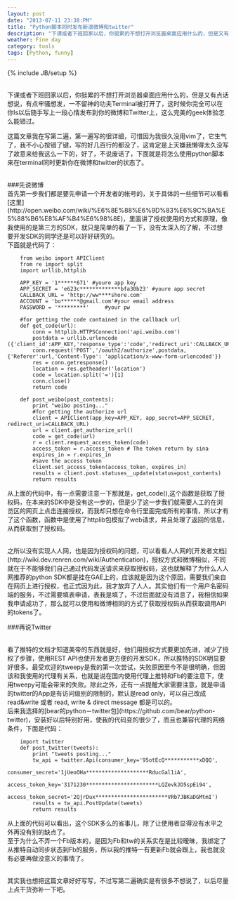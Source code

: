 ```yaml
---
layout: post
date: "2013-07-11 23:38:PM"
title: "Python脚本同时发布新浪微博和twitter"
description: "下课或者下班回家以后，你挺累的不想打开浏览器桌面应用什么的，但是又有点话想说，有点牢骚想发，一不留神的功夫Terminal被打开了，这时候你完全可以在你ls以后随手写上一段心情发布到你的微博和Twitter上，这么完美的geek体验怎么能错过。"
weather: Fine day
category: tools
tags: [Python, funny]
---
```

{% include JB/setup %}

<br>
下课或者下班回家以后，你挺累的不想打开浏览器桌面应用什么的，但是又有点话想说，有点牢骚想发，一不留神的功夫Terminal被打开了，这时候你完全可以在你ls以后随手写上一段心情发布到你的微博和Twitter上，这么完美的geek体验怎么能错过。

这篇文章我在写第二遍，第一遍写的很详细，可惜因为我很久没用vim了，它生气了，我不小心按错了键，写的好几百行的都没了，这肯定是上天嫌我懒得太久没写了故意来给我这么一下的，好了，不说废话了，下面就是将怎么使用python脚本来在terminal同时更新你在微博和twitter的状态了。

<br>
###先说微博

<br>
首先第一步我们都是要先申请一个开发者的帐号的，关于具体的一些细节可以看看[这里](http://open.weibo.com/wiki/%E6%8E%88%E6%9D%83%E6%9C%BA%E5%88%B6%E8%AF%B4%E6%98%8E)，里面讲了授权使用的方式和原理，像我使用的是第三方的SDK，就只是简单的看了一下，没有太深入的了解，不过想要开发SDK的同学还是可以好好研究的。

<br>
下面就是代码了：

		from weibo import APIClient
		from re import split
		import urllib,httplib
		 
		APP_KEY = '1******671' #youre app key 
		APP_SECRET = 'e623c*************bfa30b23' #youre app secret  
		CALLBACK_URL = 'http://ww****shore.com'
		ACCOUNT = 'bo******@gmail.com'#your email address
		PASSWORD = '*********'     #your pw
		       
		#for getting the code contained in the callback url
		def get_code(url):
			conn = httplib.HTTPSConnection('api.weibo.com')
			postdata = urllib.urlencode     ({'client_id':APP_KEY,'response_type':'code','redirect_uri':CALLBACK_URL,'action':'submit','userId':ACCOUNT,'passwd':PASSWORD,'isLoginSina':0,'from':'','regCallback':'','state':'','ticket':'','withOfficalFlag':0})
			conn.request('POST','/oauth2/authorize',postdata,{'Referer':url,'Content-Type': 'application/x-www-form-urlencoded'})
			res = conn.getresponse()
			location = res.getheader('location')
			code = location.split('=')[1]
			conn.close()
			return code
										     
		def post_weibo(post_contents):
		    print "weibo posting..."
		    #for getting the authorize url
		    client = APIClient(app_key=APP_KEY, app_secret=APP_SECRET, redirect_uri=CALLBACK_URL)
		    url = client.get_authorize_url()
		    code = get_code(url)
		    r = client.request_access_token(code)
		    access_token = r.access_token # The token return by sina
		    expires_in = r.expires_in 
		    #save the access token
		    client.set_access_token(access_token, expires_in)
		    results = client.post.statuses__update(status=post_contents)
		    return results


从上面的代码中，有一点需要注意一下那就是，get_code(),这个函数是获取了授权码，在本来的SDK中是没有这一步的，但是少了这一步我们就需要人工的在浏览区的网页上点击连接授权，而我却只想在命令行里面完成所有的事情，所以才有了这个函数，函数中是使用了httplib包模拟了web请求，并且处理了返回的信息，从而获取到了授权码。

<br>
之所以没有实现人人网，也是因为授权码的问题，可以看看人人网的[开发者文档](http://wiki.dev.renren.com/wiki/Authentication)，授权方式和微博相似，不同就在于不能够我们自己通过代码发送请求来获取授权码，这也就解释了为什么人人网推荐的python SDK都是挂在GAE上的，应该就是因为这个原因，需要我们亲自在网页上进行授权，也正式因为此，我才放弃了人人。其实他们有一个用户名密码端的服务，不过需要填表申请，表我是填了，不过后面就没有消息了，我相信如果我申请成功了，那么就可以使用和微博相同的方式了获取授权码从而获取调用API的tokens了。

<br>

###再说Twitter

<br>
看了推特的文档才知道美帝的东西就是好，他们用授权方式要更加先进，减少了授权了步骤，使用REST API也使开发者更方便的开发SDK，所以推特的SDK明显要好很多。最受欢迎的tweepy是我的第一次尝试，失败原因至今不是很明确，但因该和我使用的代理有关系，也就是说在国内使用代理上推特和Fb的要注意下，使用tweepy可能会带来的失败。除此之外，还有一点提醒大家需要注意，就是申请的twitter的App是有访问级别的限制的，默认是read only，可以自己改成 read&write 或者 read, write & direct message 都是可以的。

<br>
后来我选择的[bear的python－twitter包](https://github.com/bear/python-twitter)，安装好以后特别好用，使我的代码变的很少了，而且也兼容代理的网络条件，下面是代码：

		import twitter
		def post_twitter(tweets):
		    print "tweets posting..."
		    tw_api = twitter.Api(consumer_key='95otEcQ***********xDQQ',
				     consumer_secret='1jUeoOHa********************RducGal1iA',
				     access_token_key='3171230***********************LQZevkJD5spEi94',
				     access_token_secret='2QjrDux***********************VRb7JBKaDGMtmI')
		    results = tw_api.PostUpdate(tweets)
		    return results


从上面的代码可以看出，这个SDK多么的省事儿，除了让使用者显得没有水平之外再没有别的缺点了。
<br>
至于为什么不弄一个Fb版本的，是因为Fb和tw的关系实在是比较暧昧，我绑定了从推特自动同步状态到Fb的服务，所以我的推特一有更新Fb就会跟上，我也就没有必要再做没意义的事情了。

<br>
其实我也想把这篇文章好好写写，不过写第二遍确实是有很多不想说了，以后尽量上点干货弥补一下吧。
